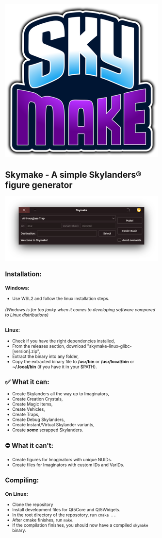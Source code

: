 ![Logo](Logo/logo2.svg)

# **Skymake - A simple Skylanders® figure generator**

![Screenshot](Screenshots/Screenshot1.png)

## Installation:

### Windows:
- Use WSL2 and follow the linux installation steps. 

###### (Windows is far too janky when it comes to developing software compared to Linux distributions)

### Linux:
- Check if you have the right dependencies installed,
- From the releases section, download "skymake-linux-glibc-[version].zip",
- Extract the binary into any folder,
- Copy the extracted binary file to **/usr/bin** or **/usr/local/bin** or **~/.local/bin** (if you have it in your $PATH).

## ✅ What it can:
- Create Skylanders all the way up to Imaginators,
- Create Creation Crystals,
- Create Magic Items,
- Create Vehicles,
- Create Traps,
- Create Debug Skylanders,
- Create Instant/Virtual Skylander variants,
- Create ***some*** scrapped Skylanders.

## ⛔ What it can't:
- Create figures for Imaginators with unique NUIDs.
- Create files for Imaginators with custom IDs and VarIDs.

## Compiling:
### On Linux:
-   Clone the repository
-   Install development files for Qt5Core and Qt5Widgets.
-   In the root directory of the reposotory, run `cmake .` .
-   After cmake finishes, run `make`.
-   If the compilation finishes, you should now have a compiled `skymake` binary.